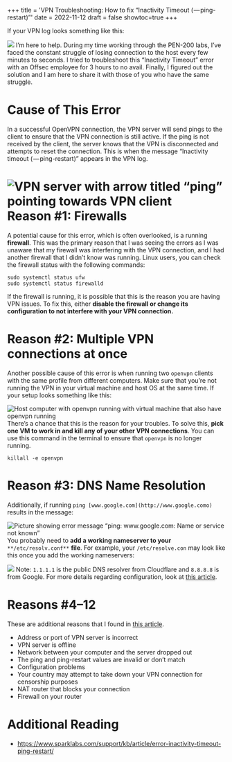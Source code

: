 +++
title = 'VPN Troubleshooting: How to fix “Inactivity Timeout ( — ping-restart)”'
date = 2022-11-12
draft = false
showtoc=true
+++

If your VPN log looks something like this:

![](https://cdn-images-1.medium.com/max/800/1*1SN24_SvT2cN2X0GeX-DUA.png)
I’m here to help. During my time working through the PEN-200 labs, I’ve faced the constant struggle of losing connection to the host every few minutes to seconds. I tried to troubleshoot this “Inactivity Timeout” error with an Offsec employee for 3 hours to no avail. Finally, I figured out the solution and I am here to share it with those of you who have the same struggle.

Cause of This Error
===================

In a successful OpenVPN connection, the VPN server will send pings to the client to ensure that the VPN connection is still active. If the ping is not received by the client, the server knows that the VPN is disconnected and attempts to reset the connection. This is when the message “Inactivity timeout ( — ping-restart)” appears in the VPN log.

![VPN server with arrow titled “ping” pointing towards VPN client](https://cdn-images-1.medium.com/max/800/1*GCaxAU5pr5MvU-aF5ujO7w.png)
Reason #1: Firewalls
====================

A potential cause for this error, which is often overlooked, is a running **firewall**. This was the primary reason that I was seeing the errors as I was unaware that my firewall was interfering with the VPN connection, and I had another firewall that I didn’t know was running. Linux users, you can check the firewall status with the following commands:


```
sudo systemctl status ufw  
sudo systemctl status firewalld
```
If the firewall is running, it is possible that this is the reason you are having VPN issues. To fix this, either **disable the firewall or change its configuration to not interfere with your VPN connection.**

Reason #2: Multiple VPN connections at once
===========================================

Another possible cause of this error is when running two `openvpn` clients with the same profile from different computers. Make sure that you’re not running the VPN in your virtual machine and host OS at the same time. If your setup looks something like this:

![Host computer with openvpn running with virtual machine that also have openvpn running](https://cdn-images-1.medium.com/max/800/1*c25ACGc0dibyMqgCdBy9Xw.png)
There’s a chance that this is the reason for your troubles. To solve this, **pick one VM to work in and kill any of your other VPN connections**. You can use this command in the terminal to ensure that `openvpn` is no longer running.


```
killall -e openvpn
```
Reason #3: DNS Name Resolution
==============================

Additionally, if running `ping [www.google.com](http://www.google.como)` results in the message:

![Picture showing error message “ping: www.google.com: Name or service not known”](https://cdn-images-1.medium.com/max/800/1*fGnBltujryQ_p2CLOjUAiw.png)
You probably need to **add a working nameserver to your** `**/etc/resolv.conf**` **file**. For example, your `/etc/resolve.con` may look like this once you add the working nameservers:

![](https://cdn-images-1.medium.com/max/800/1*QygUgBksC3lNe-XBgKPG9A.png)
Note: `1.1.1.1` is the public DNS resolver from Cloudflare and `8.8.8.8` is from Google. For more details regarding configuration, look at [this article](https://www.shellhacks.com/setup-dns-resolution-resolvconf-example/).

Reasons #4–12
=============

These are additional reasons that I found in [this article](https://www.sparklabs.com/support/kb/article/error-inactivity-timeout-ping-restart/).

* Address or port of VPN server is incorrect
* VPN server is offline
* Network between your computer and the server dropped out
* The ping and ping-restart values are invalid or don’t match
* Configuration problems
* Your country may attempt to take down your VPN connection for censorship purposes
* NAT router that blocks your connection
* Firewall on your router

Additional Reading
==================

* <https://www.sparklabs.com/support/kb/article/error-inactivity-timeout-ping-restart/>